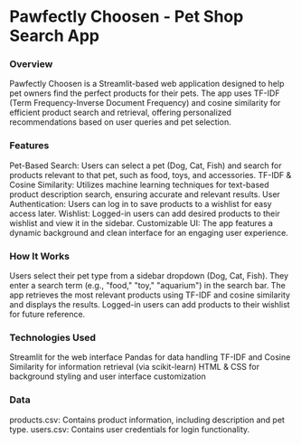 # Pawfectly Choosen - Pet Shop Search App

### Overview
Pawfectly Choosen is a Streamlit-based web application designed to help pet owners find the perfect products for their pets. The app uses TF-IDF (Term Frequency-Inverse Document Frequency) and cosine similarity for efficient product search and retrieval, offering personalized recommendations based on user queries and pet selection.

### Features
Pet-Based Search: Users can select a pet (Dog, Cat, Fish) and search for products relevant to that pet, such as food, toys, and accessories.
TF-IDF & Cosine Similarity: Utilizes machine learning techniques for text-based product description search, ensuring accurate and relevant results.
User Authentication: Users can log in to save products to a wishlist for easy access later.
Wishlist: Logged-in users can add desired products to their wishlist and view it in the sidebar.
Customizable UI: The app features a dynamic background and clean interface for an engaging user experience.

### How It Works
Users select their pet type from a sidebar dropdown (Dog, Cat, Fish).
They enter a search term (e.g., "food," "toy," "aquarium") in the search bar.
The app retrieves the most relevant products using TF-IDF and cosine similarity and displays the results.
Logged-in users can add products to their wishlist for future reference.

### Technologies Used
Streamlit for the web interface
Pandas for data handling
TF-IDF and Cosine Similarity for information retrieval (via scikit-learn)
HTML & CSS for background styling and user interface customization

### Data
products.csv: Contains product information, including description and pet type.
users.csv: Contains user credentials for login functionality.
